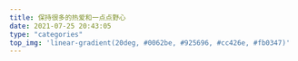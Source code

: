 ```yaml
---
title: 保持很多的热爱和一点点野心
date: 2021-07-25 20:43:05
type: "categories"
top_img: 'linear-gradient(20deg, #0062be, #925696, #cc426e, #fb0347)'
---
```

